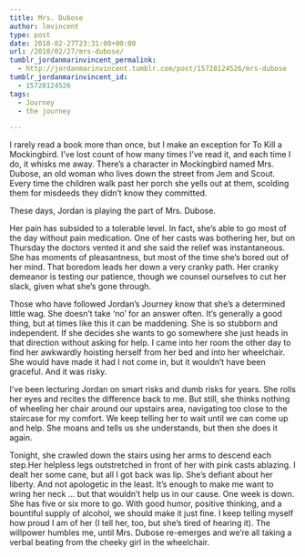 ```yaml
---
title: Mrs. Dubose
author: lmvincent
type: post
date: 2010-02-27T23:31:00+00:00
url: /2010/02/27/mrs-dubose/
tumblr_jordanmarinvincent_permalink:
  - http://jordanmarinvincent.tumblr.com/post/15728124526/mrs-dubose
tumblr_jordanmarinvincent_id:
  - 15728124526
tags:
  - Journey
  - the journey

---
```

I rarely read a book more than once, but I make an exception for To Kill a Mockingbird. I&rsquo;ve lost count of how many times I&rsquo;ve read it, and each time I do, it whisks me away. There&rsquo;s a character in Mockingbird named Mrs. Dubose, an old woman who lives down the street from Jem and Scout. Every time the children walk past her porch she yells out at them, scolding them for misdeeds they didn&rsquo;t know they committed.

These days, Jordan is playing the part of Mrs. Dubose.

Her pain has subsided to a tolerable level. In fact, she&rsquo;s able to go most of the day without pain medication. One of her casts was bothering her, but on Thursday the doctors vented it and she said the relief was instantaneous. She has moments of pleasantness, but most of the time she&rsquo;s bored out of her mind. That boredom leads her down a very cranky path. Her cranky demeanor is testing our patience, though we counsel ourselves to cut her slack, given what she&rsquo;s gone through.

Those who have followed Jordan&rsquo;s Journey know that she&rsquo;s a determined little wag. She doesn&rsquo;t take &lsquo;no&rsquo; for an answer often. It&rsquo;s generally a good thing, but at times like this it can be maddening. She is so stubborn and independent. If she decides she wants to go somewhere she just heads in that direction without asking for help. I came into her room the other day to find her awkwardly hoisting herself from her bed and into her wheelchair. She would have made it had I not come in, but it wouldn&rsquo;t have been graceful. And it was risky.

I&rsquo;ve been lecturing Jordan on smart risks and dumb risks for years. She rolls her eyes and recites the difference back to me. But still, she thinks nothing of wheeling her chair around our upstairs area, navigating too close to the staircase for my comfort. We keep telling her to wait until we can come up and help. She moans and tells us she understands, but then she does it again.

Tonight, she crawled down the stairs using her arms to descend each step.Her helpless legs outstretched in front of her with pink casts ablazing. I dealt her some cane, but all I got back was lip. She&rsquo;s defiant about her liberty. And not apologetic in the least. It&rsquo;s enough to make me want to wring her neck &hellip; but that wouldn&rsquo;t help us in our cause. One week is down. She has five or six more to go. With good humor, positive thinking, and a bountiful supply of alcohol, we should make it just fine. I keep telling myself how proud I am of her (I tell her, too, but she&rsquo;s tired of hearing it). The willpower humbles me, until Mrs. Dubose re-emerges and we&rsquo;re all taking a verbal beating from the cheeky girl in the wheelchair.

<div class="blogger-post-footer">
  <img loading="lazy" width="1" height="1" src="https://blogger.googleusercontent.com/tracker/9039099668816362935-5645796328337866936?l=jordansjourney2.blogspot.com" alt="" />
</div>